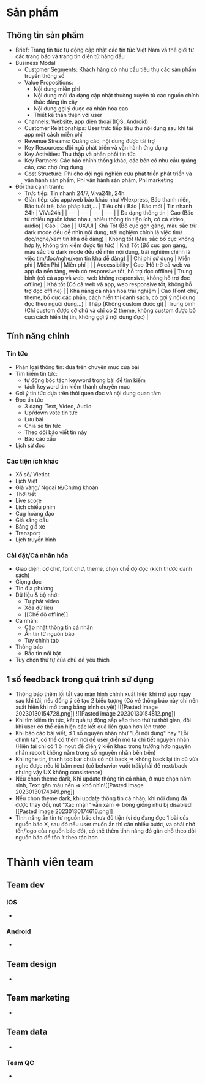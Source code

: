 # Sản phẩm 
## Thông tin sản phẩm
- Brief: Trang tin tức tự động cập nhật các tin tức Việt Nam và thế giới từ các trang báo và trang tin điện tử hàng đầu
- Business Modal
	- Customer Segments: Khách hàng có nhu cầu tiêu thụ các sản phẩm truyền thông số
	-  Value Propositions: 
		- Nội dung miễn phí
		- Nội dung mới đa dạng cập nhật thường xuyên từ các nguồn chính thức đáng tin cậy 
		- Nội dung gợi ý được cá nhân hóa cao
		- Thiết kế thân thiện với user
	-  Channels: Website, app điện thoại (IOS, Android)
	-  Customer Relationships: User trực tiếp tiêu thụ nội dụng sau khi tải app một cách miễn phí
	-  Revenue Streams: Quảng cáo, nội dung được tài trợ
	- Key Resources: đội ngũ phát triển và vận hành ứng dụng
	- Key Activities: Thu thập và phân phối tin tức
	- Key Partners: Các báo chính thống khác, các bên có nhu cầu quảng cáo, các chợ ứng dụng
	- Cost Structure: Phí cho đội ngũ nghiên cứu phát triển phát triển và vận hành sản phẩm, Phí vận hành sản phẩm, Phí marketing
- Đối thủ cạnh tranh:
	- Trực tiếp: Tin nhanh 24/7, Viva24h, 24h
	- Gián tiếp: các app/web báo khác như VNexpress, Báo thanh niên, Báo tuổi trẻ, báo pháp luật,...
| Tiêu chí / Báo | Báo mới | Tin nhanh 24h | ViVa24h |
| --- | --- | --- | --- |
| Đa dạng thông tin | Cao (Báo từ nhiều nguồn khác nhau, nhiều thông tin tiện ích, có cả video, audio) | Cao | Cao |
| UX/UI | Khá Tốt (Bố cục gọn gàng, màu sắc trừ dark mode đều dễ nhìn nội dung, trải nghiệm chính là việc tìm/đọc/nghe/xem tin khá dễ dàng) | Không tốt (Màu sắc bố cục không hợp lý, không tìm kiếm được tin tức) | Khá Tốt (Bố cục gọn gàng, màu sắc trừ dark mode đều dễ nhìn nội dung, trải nghiệm chính là việc tìm/đọc/nghe/xem tin khá dễ dàng) |
| Chi phí sử dụng | Miễn phí | Miễn Phí | Miễn phí | |
| Accessibility | Cao (Hỗ  trỡ cả web và app đa nền tảng, web có responsive tốt, hỗ trợ đọc offline) | Trung bình (có cả app và web, web không responsive, không hỗ trợ đọc offline) | Khá tốt (Có cả web và app, web responsive tốt, không hỗ trợ đọc offline) |
| Khả năng cá nhân hóa trải nghiệm | Cao (Font chữ, theme, bố cục các phần, cách hiển thị danh sách, có gợi ý nội dung đọc theo người dùng...) | Thấp (Không custom được gì) | Trung bình (Chỉ custom được cỡ chữ và chỉ có 2 theme, không custom được bố cục/cách hiển thị tin, không gợi ý nội dung đọc) |
## Tính năng chính
### Tin tức
- Phân loại thông tin: dựa trên chuyên mục của bài
- Tìm kiếm tin tức: 
	- tự động bóc tách keyword trong bài để tìm kiếm
	- tách keyword tìm kiếm thành chuyên mục
- Gợi ý tin tức dựa trên thói quen đọc và nội dung quan tâm
- Đọc tin tức
	- 3 dạng: Text, Video, Audio
	- Up/down vote tin tức
	- Lưu bài
	- Chia sẻ tin tức
	- Theo dõi báo viết tin này
	- Báo cáo xấu
- Lịch sử đọc
### Các tiện ích khác
- Xổ số/ Vietlot
- Lịch Việt
- Giá vàng/ Ngoại tệ/Chứng khoán
- Thời tiết
- Live score
- Lịch chiếu phim
- Cug hoàng đạo
- Giá xăng dầu
- Bảng giá xe
- Transport
- Lịch truyền hình
### Cài đặt/Cá nhân hóa
- Giao diện: cỡ chữ, font chữ, theme, chọn chế độ đọc (kích thước danh sách)
- Giọng đọc
- Tin địa phương
- Dữ liệu & bộ nhớ:
	- Tự phát video
	- Xóa dữ liệu
	- [[Chế độ offline]]
- Cá nhân:
	- Cập nhật thông tin cá nhân
	- Ẩn tin từ nguồn báo
	- Tùy chỉnh tab
- Thông báo
	- Báo tin nổi bật
- Tùy chọn thứ tự của chủ đề yêu thích
## 1 số feedback trong quá trình sử dụng
- Thông báo thêm lối tắt vào màn hình chính xuất hiện khi mở app ngay sau khi tải, nếu đồng ý sẽ tạo 2 biểu tượng (Có vẻ thông báo này chỉ nên xuất hiện khi mở trang bằng trình duyệt)
![[Pasted image 20230130154728.png]]
![[Pasted image 20230130154812.png]]
- Khi tìm kiếm tin tức, kết quả tự động sắp xếp theo thứ tự thời gian, đôi khi user có thể cần hiện các kết quả liên quan hơn lên trước
- Khi báo cáo bài viết, ở 1 số nguyên nhân như "Lỗi nội dung" hay "Lỗi chính tả", có thể có thêm nơi để user điển mô tả chi tiết nguyên nhân (Hiện tại chỉ có 1 ô inout để điền ý kiến khác trong trường hợp nguyên nhân report không nằm trong số nguyên nhân bên trên)
- Khi nghe tin, thanh toolbar chưa có nút back => không back lại tin cũ vừa nghe được nếu lỡ bấm next (có behavior vuốt trái/phải để next/back nhưng vậy UX không consistence)
- Nếu chọn theme dark, Khi update thông tin cá nhân, ở mục chọn năm sinh, Text gần màu nền => khó nhìn![[Pasted image 20230130174349.png]]
- Nếu chọn theme dark, khi update thông tin cá nhân, khi nội dung đã được thay đổi, nút "Xác nhận" vẫn xám => trông giống như bị disabled![[Pasted image 20230130174616.png]]
- TÍnh năng ẩn tin từ nguồn báo chưa đủ tiện (ví dụ đang đọc 1 bài của nguồn báo X, sau đó nếu user muốn ẩn thì cân nhiều bước, va phải nhớ tên/logo của nguồn báo đó), có thể thêm tính năng đó gần chỗ theo dõi nguồn báo để tốn ít theo tác hơn
# Thành viên team
## Team dev
### IOS
- 
### Android
- 
## Team design
- 
## Team marketing
- 
## Team data
- 
### Team QC
- 